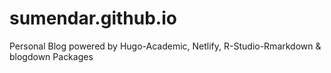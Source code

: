 # sumendar.github.io
Personal Blog powered by Hugo-Academic, Netlify, R-Studio-Rmarkdown & blogdown Packages
